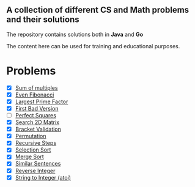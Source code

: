 ## A collection of different CS and Math problems and their solutions

The repository contains solutions both in <b>Java</b> and <b>Go</b>

The content here can be used for training and educational purposes.

# Problems

- [x] [Sum of multiples](./training-java/src/main/java/com/training/euler/problem1/Multiples.java)
- [x] [Even Fibonacci](./training-java/src/main/java/com/training/euler/problem2/EvenFibonacci.java)
- [x] [Largest Prime Factor](./training-java/src/main/java/com/training/euler/problem3/LargestPrimeFactor.java)
- [x] [First Bad Version](./training-java/src/main/java/com/training/leetcode/problem1/FirstBadVersion.java)
- [ ] [Perfect Squares](./training-java/src/main/java/com/training/leetcode/problem2/PerfectSquares.java)
- [x] [Search 2D Matrix](./training-java/src/main/java/com/training/leetcode/problem3/Search2DMatrix.java)
- [x] [Bracket Validation](./training-java/src/main/java/com/training/other/BracketValidationAndGeneration.java)
- [x] [Permutation](./training-java/src/main/java/com/training/other/Permutation.java)
- [x] [Recursive Steps](./training-java/src/main/java/com/training/other/RecursiveSteps.java)
- [x] [Selection Sort](./training-java/src/main/java/com/training/other/SelectionSort.java)
- [x] [Merge Sort](./training-go/mergesort/mergesort.go)
- [x] [Similar Sentences](./training-java/src/main/java/com/training/other/SimilarSentences.java)
- [x] [Reverse Integer](./training-java/src/main/java/com/training/leetcode/problem4/ReverseInteger.java)
- [x] [String to Integer (atoi)](./training-java/src/main/java/com/training/leetcode/problem5/StringToInteger.java)
